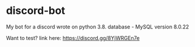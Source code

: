 # discord-bot
My bot for a discord wrote on python 3.8.
database - MySQL version 8.0.22

Want to test? link here: https://discord.gg/8YjWRGEn7e
